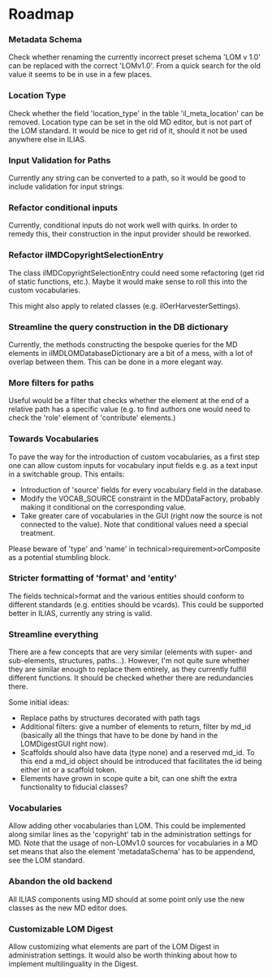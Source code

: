 # Roadmap

### Metadata Schema

Check whether renaming the currently incorrect preset schema
'LOM v 1.0' can be replaced with the correct 'LOMv1.0'. From
a quick search for the old value it seems to be in use in a few 
places.

### Location Type

Check whether the field 'location_type' in the table 
'il_meta_location' can be removed. Location type can be set in
the old MD editor, but is not part of the LOM standard. It
would be nice to get rid of it, should it not be used anywhere
else in ILIAS.

### Input Validation for Paths

Currently any string can be converted to a path, so it would be
good to include validation for input strings.

### Refactor conditional inputs

Currently, conditional inputs do not work well with quirks.
In order to remedy this, their construction in the input provider
should be reworked.

### Refactor ilMDCopyrightSelectionEntry

The class ilMDCopyrightSelectionEntry could need some refactoring
(get rid of static functions, etc.). Maybe it would make sense
to roll this into the custom vocabularies.

This might also apply to related classes (e.g. 
ilOerHarvesterSettings).

### Streamline the query construction in the DB dictionary

Currently, the methods constructing the bespoke queries for
the MD elements in ilMDLOMDatabaseDictionary are a bit of
a mess, with a lot of overlap between them. This can be done in 
a more elegant way.

### More filters for paths

Useful would be a filter that checks whether the element at
the end of a relative path has a specific value (e.g. to find
authors one would need to check the 'role' element of
'contribute' elements.)

### Towards Vocabularies

To pave the way for the introduction of custom vocabularies, 
as a first step one can allow custom inputs for vocabulary input
fields e.g. as a text input in a switchable group. This entails:
* Introduction of 'source' fields for every vocabulary field in
  the database.
* Modify the VOCAB_SOURCE constraint in the MDDataFactory, probably
  making it conditional on the corresponding value.
* Take greater care of vocabularies in the GUI (right now 
  the source is not connected to the value). Note that 
  conditional values need a special treatment.

Please beware of 'type' and 'name' in technical>requirement>orComposite
as a potential stumbling block.

### Stricter formatting of 'format' and 'entity'

The fields technical>format and the various entities should conform
to different standards (e.g. entities should be vcards). This could
be supported better in ILIAS, currently any string is valid.

### Streamline everything

There are a few concepts that are very similar (elements with
super- and sub-elements, structures, paths...). However,
I'm not quite sure whether they are similar enough to replace
them entirely, as they currently fulfill different functions.
It should be checked whether there are redundancies there.

Some initial ideas:
* Replace paths by structures decorated with path tags
* Additional filters: give a number of elements to return,
  filter by md_id (basically all the things that have to
  be done by hand in the LOMDigestGUI right now).
* Scaffolds should also have data (type none) and a reserved
  md_id. To this end a md_id object should be introduced that
  facilitates the id being either int or a scaffold token.
* Elements have grown in scope quite a bit, can one shift the
  extra functionality to fiducial classes?

### Vocabularies

Allow adding other vocabularies than LOM. This could be implemented
along similar lines as the 'copyright' tab in the administration
settings for MD. Note that the usage of non-LOMv1.0 sources for
vocabularies in a MD set means that also the element 'metadataSchema'
has to be appendend, see the LOM standard.

### Abandon the old backend

All ILIAS components using MD should at some point only use the
new classes as the new MD editor does.

### Customizable LOM Digest

Allow customizing what elements are part of the LOM Digest in
administration settings. It would also be worth thinking about 
how to implement multilinguality in the Digest.